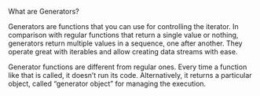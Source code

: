 What are Generators?

Generators are functions that you can use for controlling the iterator. 
In comparison with regular functions that return a single value or nothing,
generators return multiple values in a sequence, one after another. 
They operate great with iterables and allow creating data streams with ease.

Generator functions are different from regular ones. 
Every time a function like that is called, it doesn’t run its code. 
Alternatively, it returns a particular object, called “generator object” 
for managing the execution.